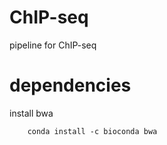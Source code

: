 # ChIP-seq
pipeline for ChIP-seq

# dependencies
install bwa

        conda install -c bioconda bwa

